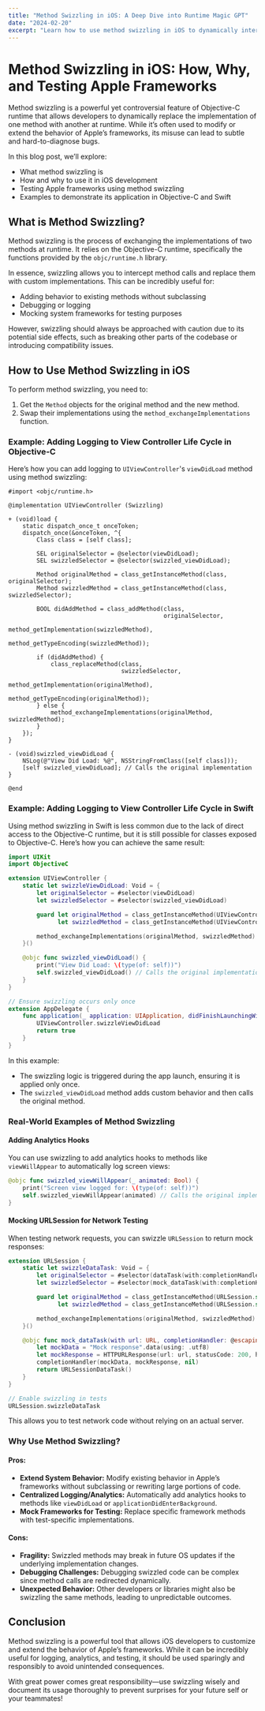 ```yaml
---
title: "Method Swizzling in iOS: A Deep Dive into Runtime Magic GPT"
date: "2024-02-20"
excerpt: "Learn how to use method swizzling in iOS to dynamically interchange method implementations at runtime, with practical examples and best practices."
---
```


# Method Swizzling in iOS: How, Why, and Testing Apple Frameworks

Method swizzling is a powerful yet controversial feature of Objective-C runtime that allows developers to dynamically replace the implementation of one method with another at runtime. While it’s often used to modify or extend the behavior of Apple’s frameworks, its misuse can lead to subtle and hard-to-diagnose bugs.

In this blog post, we’ll explore:

- What method swizzling is
- How and why to use it in iOS development
- Testing Apple frameworks using method swizzling
- Examples to demonstrate its application in Objective-C and Swift

## What is Method Swizzling?
Method swizzling is the process of exchanging the implementations of two methods at runtime. It relies on the Objective-C runtime, specifically the functions provided by the `objc/runtime.h` library.

In essence, swizzling allows you to intercept method calls and replace them with custom implementations. This can be incredibly useful for:

- Adding behavior to existing methods without subclassing
- Debugging or logging
- Mocking system frameworks for testing purposes

However, swizzling should always be approached with caution due to its potential side effects, such as breaking other parts of the codebase or introducing compatibility issues.

## How to Use Method Swizzling in iOS

To perform method swizzling, you need to:

1. Get the `Method` objects for the original method and the new method.
2. Swap their implementations using the `method_exchangeImplementations` function.

### Example: Adding Logging to View Controller Life Cycle in Objective-C

Here’s how you can add logging to `UIViewController`'s `viewDidLoad` method using method swizzling:

```objc
#import <objc/runtime.h>

@implementation UIViewController (Swizzling)

+ (void)load {
    static dispatch_once_t onceToken;
    dispatch_once(&onceToken, ^{
        Class class = [self class];

        SEL originalSelector = @selector(viewDidLoad);
        SEL swizzledSelector = @selector(swizzled_viewDidLoad);

        Method originalMethod = class_getInstanceMethod(class, originalSelector);
        Method swizzledMethod = class_getInstanceMethod(class, swizzledSelector);

        BOOL didAddMethod = class_addMethod(class,
                                            originalSelector,
                                            method_getImplementation(swizzledMethod),
                                            method_getTypeEncoding(swizzledMethod));

        if (didAddMethod) {
            class_replaceMethod(class,
                                swizzledSelector,
                                method_getImplementation(originalMethod),
                                method_getTypeEncoding(originalMethod));
        } else {
            method_exchangeImplementations(originalMethod, swizzledMethod);
        }
    });
}

- (void)swizzled_viewDidLoad {
    NSLog(@"View Did Load: %@", NSStringFromClass([self class]));
    [self swizzled_viewDidLoad]; // Calls the original implementation
}

@end
```

### Example: Adding Logging to View Controller Life Cycle in Swift

Using method swizzling in Swift is less common due to the lack of direct access to the Objective-C runtime, but it is still possible for classes exposed to Objective-C. Here’s how you can achieve the same result:

```swift
import UIKit
import ObjectiveC

extension UIViewController {
    static let swizzleViewDidLoad: Void = {
        let originalSelector = #selector(viewDidLoad)
        let swizzledSelector = #selector(swizzled_viewDidLoad)

        guard let originalMethod = class_getInstanceMethod(UIViewController.self, originalSelector),
              let swizzledMethod = class_getInstanceMethod(UIViewController.self, swizzledSelector) else { return }

        method_exchangeImplementations(originalMethod, swizzledMethod)
    }()

    @objc func swizzled_viewDidLoad() {
        print("View Did Load: \(type(of: self))")
        self.swizzled_viewDidLoad() // Calls the original implementation
    }
}

// Ensure swizzling occurs only once
extension AppDelegate {
    func application(_ application: UIApplication, didFinishLaunchingWithOptions launchOptions: [UIApplication.LaunchOptionsKey: Any]?) -> Bool {
        UIViewController.swizzleViewDidLoad
        return true
    }
}
```

In this example:
- The swizzling logic is triggered during the app launch, ensuring it is applied only once.
- The `swizzled_viewDidLoad` method adds custom behavior and then calls the original method.

### Real-World Examples of Method Swizzling

#### Adding Analytics Hooks
You can use swizzling to add analytics hooks to methods like `viewWillAppear` to automatically log screen views:

```swift
@objc func swizzled_viewWillAppear(_ animated: Bool) {
    print("Screen view logged for: \(type(of: self))")
    self.swizzled_viewWillAppear(animated) // Calls the original implementation
}
```

#### Mocking URLSession for Network Testing
When testing network requests, you can swizzle `URLSession` to return mock responses:

```swift
extension URLSession {
    static let swizzleDataTask: Void = {
        let originalSelector = #selector(dataTask(with:completionHandler:))
        let swizzledSelector = #selector(mock_dataTask(with:completionHandler:))

        guard let originalMethod = class_getInstanceMethod(URLSession.self, originalSelector),
              let swizzledMethod = class_getInstanceMethod(URLSession.self, swizzledSelector) else { return }

        method_exchangeImplementations(originalMethod, swizzledMethod)
    }()

    @objc func mock_dataTask(with url: URL, completionHandler: @escaping (Data?, URLResponse?, Error?) -> Void) -> URLSessionDataTask {
        let mockData = "Mock response".data(using: .utf8)
        let mockResponse = HTTPURLResponse(url: url, statusCode: 200, httpVersion: nil, headerFields: nil)
        completionHandler(mockData, mockResponse, nil)
        return URLSessionDataTask()
    }
}

// Enable swizzling in tests
URLSession.swizzleDataTask
```

This allows you to test network code without relying on an actual server.

### Why Use Method Swizzling?

#### Pros:
- **Extend System Behavior:** Modify existing behavior in Apple’s frameworks without subclassing or rewriting large portions of code.
- **Centralized Logging/Analytics:** Automatically add analytics hooks to methods like `viewDidLoad` or `applicationDidEnterBackground`.
- **Mock Frameworks for Testing:** Replace specific framework methods with test-specific implementations.

#### Cons:
- **Fragility:** Swizzled methods may break in future OS updates if the underlying implementation changes.
- **Debugging Challenges:** Debugging swizzled code can be complex since method calls are redirected dynamically.
- **Unexpected Behavior:** Other developers or libraries might also be swizzling the same methods, leading to unpredictable outcomes.

## Conclusion

Method swizzling is a powerful tool that allows iOS developers to customize and extend the behavior of Apple’s frameworks. While it can be incredibly useful for logging, analytics, and testing, it should be used sparingly and responsibly to avoid unintended consequences.

With great power comes great responsibility—use swizzling wisely and document its usage thoroughly to prevent surprises for your future self or your teammates!

